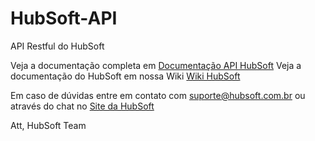 # HubSoft-API
API Restful do HubSoft

Veja a documentação completa em [Documentação API HubSoft](https://docs.hubsoft.com.br/)
Veja a documentação do HubSoft em nossa Wiki [Wiki HubSoft](https://wiki.hubsoft.com.br/)

Em caso de dúvidas entre em contato com suporte@hubsoft.com.br ou através do chat no [Site da HubSoft](https://hubsoft.com.br)

Att,
HubSoft Team
